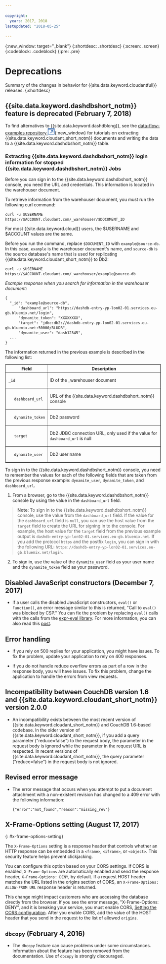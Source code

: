 ```yaml
---

copyright:
  years: 2017, 2018
lastupdated: "2018-05-25"

---
```


{:new_window: target="_blank"}
{:shortdesc: .shortdesc}
{:screen: .screen}
{:codeblock: .codeblock}
{:pre: .pre}

<!-- Acrolinx: 2018-05-23 -->

# Deprecations

Summary of the changes in behavior for {{site.data.keyword.cloudantfull}} releases. 
{:shortdesc}

## {{site.data.keyword.dashdbshort_notm}} feature is deprecated (February 7, 2018)
 
To find alternatives to {{site.data.keyword.dashdblong}}, see the 
[data-flow-examples repository ![External link icon](../images/launch-glyph.svg "External link icon")](https://github.com/cloudant-labs/data-flow-examples){:new_window} 
for tutorials on 
extracting {{site.data.keyword.cloudant_short_notm}} documents and writing the data to a 
{{site.data.keyword.dashdbshort_notm}} table.

### Extracting {{site.data.keyword.dashdbshort_notm}} login information for stopped {{site.data.keyword.dashdbshort_notm}} Jobs

Before you can sign in to the {{site.data.keyword.dashdbshort_notm}} console, you need the URL and credentials. This information is located in the warehouser document. 

To retrieve information from the warehouser document, you must run the following curl command:

```curl
curl -u $USERNAME https://$ACCOUNT.cloudant.com/_warehouser/$DOCUMENT_ID
```

For most {{site.data.keyword.cloud}} users, the $USERNAME and $ACCOUNT values are the same. 

Before you run the command, replace `$DOCUMENT_ID` with `example@source-db`. In this case, `example` is the warehouser document's name, and `source-db` is the source database's name that is used for replicating {{site.data.keyword.cloudant_short_notm}} to Db2:

```curl
curl -u $USERNAME https://$ACCOUNT.cloudant.com/_warehouser/example@source-db
```

_Example response when you search for information in the warehouser document:_

```http
{
  "_id": "example@source-db",
      "dashboard_url": "https://dashdb-entry-yp-lon02-01.services.eu-gb.bluemix.net/login",
      "dynamite_token": "XXXXXXXX",
      "target": "jdbc:db2://dashdb-entry-yp-lon02-01.services.eu-gb.bluemix.net:50000/BLUDB",
      "dynamite_user": "dash12345",
  ...
}
```

The information returned in the previous example is described in the following list:


<div id="warehouser-fields"></div>

<table border='1'>

<tr>
<th id="field">Field</th><th id="description" colspan='4'>Description</th>
</tr>
<tr>
<td headers="field"><p style="margin-left: 02px"><code>_id</code></p></td>
<td headers="description">ID of the _warehouser document</td>
</tr>
<tr>
<td headers="field"><p style="margin-left: 20px"><code>dashboard_url</code></p></td>
<td headers="description"><p>URL of the {{site.data.keyword.dashdbshort_notm}} console</p></td>
</tr>
<tr>
<td headers="field"><p style="margin-left: 20px"><code>dynamite_token</code></p></td>
<td headers="description"><p>Db2 password</p></td>
</tr>
<tr>
<td headers="field"><p style="margin-left: 20px"><code>target</code></p></td>
<td headers="description"><p>Db2 JDBC connection URL, only used if the value for <code>dashboard_url</code> is null</p></td>
</tr>
<tr>
<td headers="field"><p style="margin-left: 20px"><code>dynamite_user</code></p></td>
<td headers="description"><p>Db2 user name</p></td>
</tr>
</tr>
</table>

To sign in to the {{site.data.keyword.dashdbshort_notm}} console, you need to remember the values for each of the following fields that are taken from the previous response example: `dynamite_user`, `dynamite_token`, and `dashboard_url`.
       
1.  From a browser, go to the {{site.data.keyword.dashdbshort_notm}} console by using the value in the `dashboard_url` field.  
> **Note**: To sign in to the {{site.data.keyword.dashdbshort_notm}} console, use the value from the `dashboard_url` field. If the value for the `dashboard_url` field is `null`, you can use the host value from the `target` field to create the URL for signing in to the console. For example, the host value for the `target` field from the previous example output is `dashdb-entry-yp-lon02-01.services.eu-gb.bluemix.net`. If you add the protocol `https` and the postfix `login`, you can sign in with the following URL: `https://dashdb-entry-yp-lon02-01.services.eu-gb.bluemix.net/login`.
2. To sign in, use the value of the `dynamite_user` field as your user name and the `dynamite_token` field as your password.


## Disabled JavaScript constructors (December 7, 2017)

- If a user calls the disabled JavaScript constructors, `eval()` or `Function()`, an error message
similar to this is returned, "Call to `eval()` was blocked by CSP." You can fix the problem 
by replacing `eval()` calls with the calls from the 
[expr-eval library](https://github.com/silentmatt/expr-eval).
For more information, you can also read this 
[post](https://silentmatt.com/javascript-expression-evaluator/).

## Error handling

- If you rely on 500 replies for your application, you might have issues. To fix the problem, 
update your application to rely on 400 responses. 

- If you do not handle reduce overflow errors as part of a row in the response body, 
you will have issues. To fix this problem, change the application to handle the errors 
from view requests.  

## Incompatibility between CouchDB version 1.6 and {{site.data.keyword.cloudant_short_notm}} version 2.0.0

- An incompatibility exists between the most recent version of {{site.data.keyword.cloudant_short_notm}} and CouchDB 1.6-based codebase. In the older version of {{site.data.keyword.cloudant_short_notm}}, if you add a query parameter ("reduce=false") to the request body, the parameter 
in the request body is ignored while the parameter in the request URL is respected. In recent versions of 
{{site.data.keyword.cloudant_short_notm}}, the query parameter ("reduce=false") in the request body is not ignored.

## Revised error message

- The error message that occurs when you attempt to put a document attachment with a non-existent revision has changed to a 409 error with the following information:

	```
	{"error":"not_found","reason":"missing_rev"}
	```

## X-Frame-Options setting (August 17, 2017)
{: #x-frame-options-setting}

The `X-Frame-Options` setting is a response header that controls whether an HTTP response can be embedded in a `<frame>`, `<iframe>`, or `<object>`. This security feature helps prevent clickjacking.

You can configure this option based on your CORS settings. If CORS is enabled, `X-Frame-Options` are automatically enabled and send the response header, `X-Frame-Options: DENY`, by default. If a request HOST header matches the URL listed in the origins section of CORS, an `X-Frame-Options: ALLOW-FROM URL` response header is returned.
 
This change might impact customers who are accessing the database directly from the browser. If you see the error message, "X-Frame-Options: DENY", 
and it is breaking your service, you must enable CORS, [Setting the CORS configuration](../api/cors.html#setting-the-cors-configuration). After you enable CORS, add the value of the HOST header that you send in the request 
to the list of allowed `origins`.

## `dbcopy` (February 4, 2016)

- The `dbcopy` feature can cause problems under some circumstances.
  Information about the feature has been removed from the documentation.
  Use of `dbcopy` is strongly discouraged.